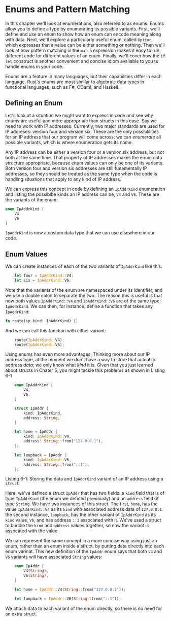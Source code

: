 # Enums and Pattern Matching

In this chapter we'll look at enumerations,
also referred to as enums.
Enums allow you to define a type by enumerating its possible variants.
First, we'll define and use an enum to show how an enum can encode meaning along with data.
Next, we'll explore a particularly useful enum,
called `Option`,
which expresses that a value can be either something or nothing.
Then we'll look at how pattern matching in the `match` expression makes it easy to run different code for different values of an enum.
Finally, we'll cover how the `if let` construct is another convenient and concise idiom avaliable to you tu handle enums in your code.

Enums are a feature in many languages,
but their capabilities differ in each language.
Rust's enums are most similar to algebraic data types in functional languages,
such as F#, OCaml, and Haskell.

## Defining an Enum

Let's look at a situation we might want to express in code and see why enums are useful and more appropriate than structs in this case.
Say we need to work with IP addresses.
Currently, two major standards are used for IP addreses:
version four and version six.
These are the only possiblilities for an IP address that our program will come across:
we can _enumerate_ all possible variants,
which is where enumeration gets its name.

Any IP address can be either a version four or a version six address,
but not both at the same time.
That property of IP addresses makes the enum data structure appropriate,
because enum values can only be one of its variants.
Both version four and version six addresses are still funamentally IP addresses,
so they should be treated as the same type when the code is handling situations that apply to any kind of IP address.

We can express this concept in code by defining an `IpAddrKind` enumeration and listing the possiblbe kinds an IP address can be,
`V4` and `V6`.
These are the variants of the enum:

```rs
enum IpAddrKind {
    V4,
    V6
}
```

`IpAddrKind` is now a custom data type that we can use elsewhere in our code.

## Enum Values

We can create instances of each of the two variants of `IpAddrKind` like this:

```rs
    let four = IpAddrKind::V4;
    let six = IpAddrKind::V6;
```

Note that the variants of the enum are namespaced under its identifier,
and we use a double colon to separate the two.
The reason this is useful is that now both values `IpAddrKind::V4` and `IpAddrKind::V6` are of the same type:
`IpAddrKind`.
We can then, for instance, define a function that takes any `IpAddrKind`:

```rs
fn route(ip_kind: IpAddrKind) {}
```

And we can call this function with either variant:

```rs
    route(IpAddrKind::V4);
    route(IpAddrKind::V6);
```

Using enums has even more advantages.
Thinking more about our IP address type,
at the moment we don't have a way to store that actual Ip address _data_;
we only know what _kind_ it is.
Given that you just learned about structs in Chater 5,
you might tackle this problems as shown in Listing 6-1

```rs
    enum IpAddrKind {
        V4,
        V6,
    }

    struct IpAddr {
        kind: IpAddrKind,
        address: String,
    }

    let home = IpAddr {
        kind: IpAddrKind::V4,
        address: String::from("127.0.0.1"),
    };

    let loopback = IpAddr {
        kind: IpAddrKind::V6,
        address: String::from("::1"),
    };
```

Listing 6-1: Storing the data and `IpAddrKind` variant of an IP address using a `struct`

Here, we've defined a struct `IpAddr` that has two fields:
a `kind` field that is of type `IpAddrKind` (the enum we defined previously) and an `address` field of type `String`.
We have two instances of this struct.
The first, `home`, has the value `IpAddrKind::V4` as its `kind` with associated address data of `127.0.0.1`.
the second instance, `loopback`, has the other variant of `IpAddrKind` as its `kind` value, `V6`,
and has address `::1` associated with it.
We've used a struct to bundle the `kind` and `address` values together,
so now the variant is assocated with the value.

We can represent the same concept in a more concise way using just an enum,
rather than an enum inside a struct,
by putting data directly into each enum varinat.
This new definition of the `IpAddr` enum says that both `V4` and `V6` variants will have associated `String` values:

```rs
    enum IpAddr {
        V4(String),
        V6(String),
    }

    let home = IpAddr::V4(String::from("127.0.0.1"));

    let loopback = IpAddr::V6(String::from("::1"));
```

We attach data to each variant of the enum directly, so there is no need for an extra struct.
